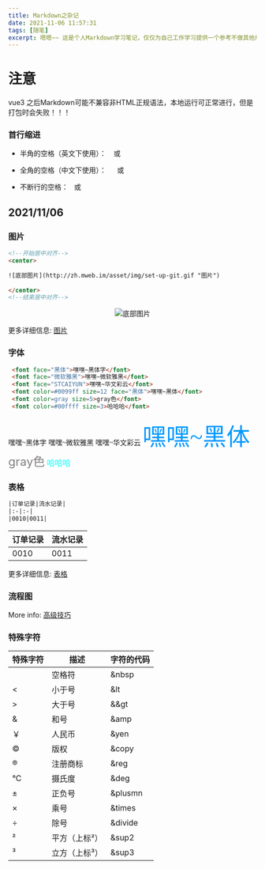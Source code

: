 ```yaml
---
title: Markdown之杂记
date: 2021-11-06 11:57:31
tags: [随笔]
excerpt: 嗯嗯~~ 这是个人Markdown学习笔记，仅仅为自己工作学习提供一个参考不做其他用处。
---
```


# 注意
vue3 之后Markdown可能不兼容非HTML正规语法，本地运行可正常进行，但是打包时会失败！！！

### 首行缩进
- 半角的空格（英文下使用）：
&ensp; 或 &#8194;

- 全角的空格（中文下使用）：
&emsp; 或 &#8195;

- 不断行的空格：
&nbsp; 或 &#160;

## 2021/11/06

### 图片
```html
<!--开始居中对齐-->
<center>
    
![底部图片](http://zh.mweb.im/asset/img/set-up-git.gif "图片")
    
</center> 
<!--结束居中对齐-->
```
<!--开始居中对齐-->
<center>  

![底部图片](http://zh.mweb.im/asset/img/set-up-git.gif "图片")

</center>
 <!--结束居中对齐-->

更多详细信息: [图片](https://www.runoob.com/markdown/md-image.html)

### 字体

```html
 <font face="黑体">嘿嘿~黑体字</font>
 <font face="微软雅黑">嘿嘿~微软雅黑</font>
 <font face="STCAIYUN">嘿嘿~华文彩云</font>
 <font color=#0099ff size=12 face="黑体">嘿嘿~黑体</font>
 <font color=gray size=5>gray色</font>
 <font color=#00ffff size=3>哈哈哈</font>
```
<font face="黑体">嘿嘿~黑体字</font>
<font face="微软雅黑">嘿嘿~微软雅黑</font>
<font face="STCAIYUN">嘿嘿~华文彩云</font>
<font color=#0099ff size=12 face="黑体">嘿嘿~黑体</font>
<font color=gray size=5>gray色</font>
<font color=#00ffff size=3>哈哈哈</font>

[comment]: <> (更多信息: [Writing]&#40;https://hexo.io/docs/writing.html&#41;)

### 表格

```html
|订单记录|流水记录|
|:-|:-|
|0010|0011|
```
|订单记录|流水记录|
|:-|:-|
|0010|0011|

更多详细信息: [表格](https://www.runoob.com/markdown/md-table.html)

### 流程图

More info: [高级技巧](https://www.runoob.com/markdown/md-advance.html)

### 特殊字符
|特殊字符|描述|字符的代码|
|-|-|-|
| |空格符| &nbsp|
|<|小于号| &lt|
|>|大于号| &&gt|
|&|	和号 |&amp|
|￥|人民币|&yen|
|©|	版权|&copy|
|®|	注册商标|&reg|
|°C|摄氏度|&deg|
|±|	正负号|&plusmn|
|×|	乘号|&times|
|÷|	除号|&divide|
|²|	平方（上标²）|&sup2|
|³|	立方（上标³）|&sup3|
